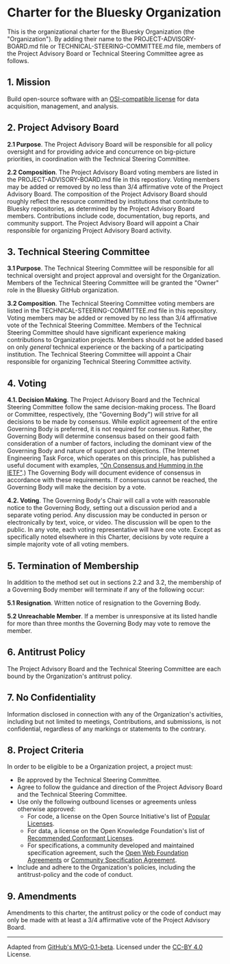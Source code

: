 # Charter for the Bluesky Organization

This is the organizational charter for the Bluesky Organization (the "Organization"). By adding their name to the PROJECT-ADVISORY-BOARD.md file or TECHNICAL-STEERING-COMMITTEE.md file, members of the Project Advisory Board or Technical Steering Committee agree as follows.

## 1. Mission

Build open-source software with an [OSI-compatible license](https://opensource.org/licenses) for data acquisition, management, and analysis.

## 2. Project Advisory Board

**2.1 Purpose**. The Project Advisory Board will be responsible for all policy oversight and for providing advice and concurrence on big-picture priorities, in coordination with the Technical Steering Committee.

**2.2 Composition**. The Project Advisory Board voting members are listed in the PROJECT-ADVISORY-BOARD.md file in this repostiory.  Voting members may be added or removed by no less than 3/4 affirmative vote of the Project Advisory Board.  The composition of the Project Advisory Board should roughly reflect the resource committed by institutions that contribute to Bluesky repositories, as determined by the Project Advisory Board members.  Contributions include code, documentation, bug reports, and community support.  The Project Advisory Board will appoint a Chair responsible for organizing Project Advisory Board activity.

## 3. Technical Steering Committee

**3.1 Purpose**. The Technical Steering Committee will be responsible for all technical oversight and project approval and oversight for the Organization. Members of the Technical Steering Committee will be granted the "Owner" role in the Bluesky GitHub organization.

**3.2 Composition**. The Technical Steering Committee voting members are listed in the TECHNICAL-STEERING-COMMITTEE.md file in this repository.  Voting members may be added or removed by no less than 3/4 affirmative vote of the Technical Steering Committee.  Members of the Technical Steering Committee should have significant experience making contributions to Organization projects. Members should not be added based on only _general_ technical experience or the backing of a participating institution. The Technical Steering Committee will appoint a Chair responsible for organizing Technical Steering Committee activity.

## 4. Voting

**4.1. Decision Making**. The Project Advisory Board and the Technical Steering Committee follow the same decision-making process. The Board or Committee, respectively, (the "Governing Body") will strive for all decisions to be made by consensus. While explicit agreement of the entire Governing Body is preferred, it is not required for consensus. Rather, the Governing Body will determine consensus based on their good faith consideration of a number of factors, including the dominant view of the Governing Body and nature of support and objections. (The Internet Engineering Task Force, which operates on this principle, has published a useful document with examples, ["On Consensus and Humming in the IETF"](https://tools.ietf.org/id/draft-resnick-on-consensus-01.html).) The Governing Body will document evidence of consensus in accordance with these requirements. If consensus cannot be reached, the Governing Body will make the decision by a vote.

**4.2. Voting**. The Governing Body's Chair will call a vote with reasonable notice to the Governing Body, setting out a discussion period and a separate voting period. Any discussion may be conducted in person or electronically by text, voice, or video. The discussion will be open to the public. In any vote, each voting representative will have one vote. Except as specifically noted elsewhere in this Charter, decisions by vote require a simple majority vote of all voting members.

## 5. Termination of Membership

In addition to the method set out in sections 2.2 and 3.2, the membership of a Governing Body member will terminate if any of the following occur:

**5.1 Resignation**. Written notice of resignation to the Governing Body.

**5.2 Unreachable Member**. If a member is unresponsive at its listed handle for more than three months the Governing Body may vote to remove the member.

## 6. Antitrust Policy

The Project Advisory Board and the Technical Steering Committee are each bound by the Organization's antitrust policy.

## 7. No Confidentiality

Information disclosed in connection with any of the Organization's activities, including but not limited to meetings, Contributions, and submissions, is not confidential, regardless of any markings or statements to the contrary.

## 8. Project Criteria

In order to be eligible to be a Organization project, a project must:

* Be approved by the Technical Steering Committee.
* Agree to follow the guidance and direction of the Project Advisory Board and the Technical Steering Committee.
* Use only the following outbound licenses or agreements unless otherwise approved:
  - For code, a license on the Open Source Initiative's list of [Popular Licenses](https://opensource.org/licenses).
  - For data, a license on the Open Knowledge Foundation's list of [Recommended Conformant Licenses](http://opendefinition.org/licenses/).
  - For specifications, a community developed and maintained specification agreement, such the [Open Web Foundation Agreements](http://www.openwebfoundation.org/legal) or [Community Specification Agreement](https://github.com/CommunitySpecification/1.0).
* Include and adhere to the Organization's policies, including the antitrust-policy and the code of conduct.

## 9. Amendments

Amendments to this charter, the antitrust policy or the code of conduct may only be made with at least a 3/4 affirmative vote of the Project Advisory Board.

---
Adapted from [GitHub's MVG-0.1-beta](https://github.com/github/MVG). Licensed under the [CC-BY 4.0](https://creativecommons.org/licenses/by-sa/4.0/) License.
